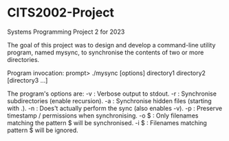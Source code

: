 # CITS2002-Project
Systems Programming Project 2 for 2023

The goal of this project was to design and develop a command-line utility program, named mysync, to synchronise the contents of two or more directories.

Program invocation: prompt> ./mysync  [options]  directory1  directory2  [directory3  ...]

The program's options are:
-v : Verbose output to stdout.
-r : Synchronise subdirectories (enable recursion).
-a : Synchronise hidden files (starting with .).
-n : Does't actually perform the sync (also enables -v).
-p : Preserve timestamp / permissions when synchronising.
-o $ : Only filenames matching the pattern $ will be synchronised.
-i $ : Filenames matching pattern $ will be ignored.